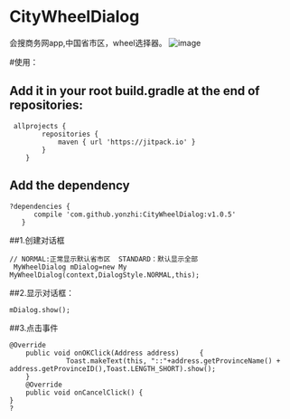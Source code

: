 # CityWheelDialog
会搜商务网app,中国省市区，wheel选择器。
 ![image](https://github.com/yonzhi/CityWheelDialog/blob/master/screenshots/q.png)
 
#使用：
## Add it in your root build.gradle at the end of repositories:

```
 allprojects {
		repositories {
			maven { url 'https://jitpack.io' }
		}
	}
 ```
 
 ## Add the dependency
 
 ```
 ?dependencies {
	   compile 'com.github.yonzhi:CityWheelDialog:v1.0.5'
	}
 ```
##1.创建对话框

```
// NORMAL:正常显示默认省市区  STANDARD：默认显示全部
 MyWheelDialog mDialog=new My MyWheelDialog(context,DialogStyle.NORMAL,this);
```
##2.显示对话框：
```
mDialog.show();
 ```
 
##3.点击事件

```
@Override
    public void onOKClick(Address address)     {
              Toast.makeText(this, "::"+address.getProvinceName() + address.getProvinceID(),Toast.LENGTH_SHORT).show();
    }
    @Override
    public void onCancelClick() {
}
?
    
